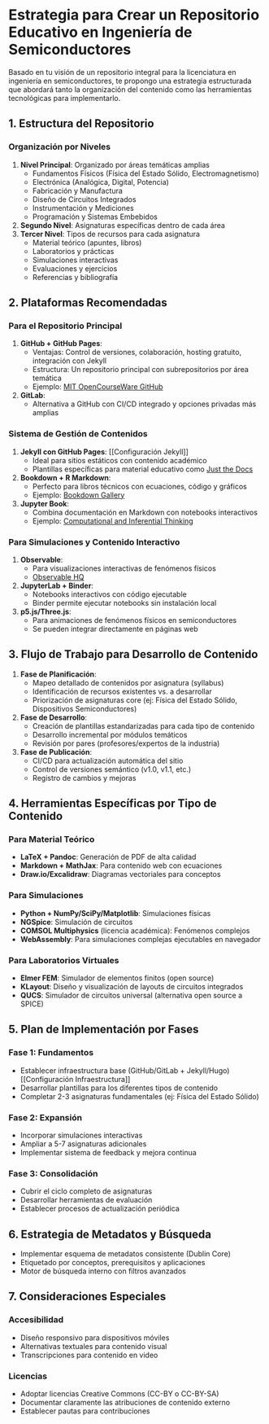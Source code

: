 # Estrategia para Crear un Repositorio Educativo en Ingeniería de Semiconductores

Basado en tu visión de un repositorio integral para la licenciatura en ingeniería en semiconductores, te propongo una estrategia estructurada que abordará tanto la organización del contenido como las herramientas tecnológicas para implementarlo.

## 1. Estructura del Repositorio

### Organización por Niveles

1. **Nivel Principal**: Organizado por áreas temáticas amplias
    - Fundamentos Físicos (Física del Estado Sólido, Electromagnetismo)
    - Electrónica (Analógica, Digital, Potencia)
    - Fabricación y Manufactura
    - Diseño de Circuitos Integrados
    - Instrumentación y Mediciones
    - Programación y Sistemas Embebidos
2. **Segundo Nivel**: Asignaturas específicas dentro de cada área
3. **Tercer Nivel**: Tipos de recursos para cada asignatura
    - Material teórico (apuntes, libros)
    - Laboratorios y prácticas
    - Simulaciones interactivas
    - Evaluaciones y ejercicios
    - Referencias y bibliografía

## 2. Plataformas Recomendadas

### Para el Repositorio Principal

1. **GitHub + GitHub Pages**:
    - Ventajas: Control de versiones, colaboración, hosting gratuito, integración con Jekyll
    - Estructura: Un repositorio principal con subrepositorios por área temática
    - Ejemplo: [MIT OpenCourseWare GitHub](https://github.com/mitocw)
2. **GitLab**:
    - Alternativa a GitHub con CI/CD integrado y opciones privadas más amplias

### Sistema de Gestión de Contenidos

1. **Jekyll con GitHub Pages**: [[Configuración Jekyll]]
    - Ideal para sitios estáticos con contenido académico
    - Plantillas específicas para material educativo como [Just the Docs](https://pmarsceill.github.io/just-the-docs/)
2. **Bookdown + R Markdown**:
    - Perfecto para libros técnicos con ecuaciones, código y gráficos
    - Ejemplo: [Bookdown Gallery](https://bookdown.org/home/archive/)
3. **Jupyter Book**:
    - Combina documentación en Markdown con notebooks interactivos
    - Ejemplo: [Computational and Inferential Thinking](https://inferentialthinking.com/)

### Para Simulaciones y Contenido Interactivo

1. **Observable**:
    - Para visualizaciones interactivas de fenómenos físicos
    - [Observable HQ](https://observablehq.com/)
2. **JupyterLab + Binder**:
    - Notebooks interactivos con código ejecutable
    - Binder permite ejecutar notebooks sin instalación local
3. **p5.js/Three.js**:
    - Para animaciones de fenómenos físicos en semiconductores
    - Se pueden integrar directamente en páginas web

## 3. Flujo de Trabajo para Desarrollo de Contenido

1. **Fase de Planificación**:
    - Mapeo detallado de contenidos por asignatura (syllabus)
    - Identificación de recursos existentes vs. a desarrollar
    - Priorización de asignaturas core (ej: Física del Estado Sólido, Dispositivos Semiconductores)
2. **Fase de Desarrollo**:
    - Creación de plantillas estandarizadas para cada tipo de contenido
    - Desarrollo incremental por módulos temáticos
    - Revisión por pares (profesores/expertos de la industria)
3. **Fase de Publicación**:
    - CI/CD para actualización automática del sitio
    - Control de versiones semántico (v1.0, v1.1, etc.)
    - Registro de cambios y mejoras

## 4. Herramientas Específicas por Tipo de Contenido

### Para Material Teórico

- **LaTeX + Pandoc**: Generación de PDF de alta calidad
- **Markdown + MathJax**: Para contenido web con ecuaciones
- **Draw.io/Excalidraw**: Diagramas vectoriales para conceptos

### Para Simulaciones

- **Python + NumPy/SciPy/Matplotlib**: Simulaciones físicas
- **NGSpice**: Simulación de circuitos
- **COMSOL Multiphysics** (licencia académica): Fenómenos complejos
- **WebAssembly**: Para simulaciones complejas ejecutables en navegador

### Para Laboratorios Virtuales

- **Elmer FEM**: Simulador de elementos finitos (open source)
- **KLayout**: Diseño y visualización de layouts de circuitos integrados
- **QUCS**: Simulador de circuitos universal (alternativa open source a SPICE)

## 5. Plan de Implementación por Fases

### Fase 1: Fundamentos 

- Establecer infraestructura base (GitHub/GitLab + Jekyll/Hugo) [[Configuración Infraestructura]]
- Desarrollar plantillas para los diferentes tipos de contenido
- Completar 2-3 asignaturas fundamentales (ej: Física del Estado Sólido)

### Fase 2: Expansión

- Incorporar simulaciones interactivas
- Ampliar a 5-7 asignaturas adicionales
- Implementar sistema de feedback y mejora continua

### Fase 3: Consolidación 

- Cubrir el ciclo completo de asignaturas
- Desarrollar herramientas de evaluación
- Establecer procesos de actualización periódica

## 6. Estrategia de Metadatos y Búsqueda

- Implementar esquema de metadatos consistente (Dublin Core)
- Etiquetado por conceptos, prerequisitos y aplicaciones
- Motor de búsqueda interno con filtros avanzados

## 7. Consideraciones Especiales

### Accesibilidad

- Diseño responsivo para dispositivos móviles
- Alternativas textuales para contenido visual
- Transcripciones para contenido en video

### Licencias

- Adoptar licencias Creative Commons (CC-BY o CC-BY-SA)
- Documentar claramente las atribuciones de contenido externo
- Establecer pautas para contribuciones
